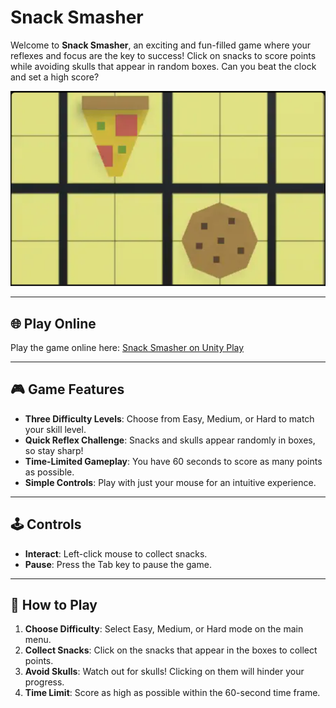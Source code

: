 # Snack Smasher

Welcome to **Snack Smasher**, an exciting and fun-filled game where your reflexes and focus are the key to success! Click on snacks to score points while avoiding skulls that appear in random boxes. Can you beat the clock and set a high score?

![Snack Smasher Game](./assets/Snack_Smasher.png)

---

## 🌐 Play Online

Play the game online here: [Snack Smasher on Unity Play](https://play.unity.com/en/games/08033134-68ce-407b-b120-0d93870881dd/snack-smasher)

---

## 🎮 Game Features

- **Three Difficulty Levels**: Choose from Easy, Medium, or Hard to match your skill level.
- **Quick Reflex Challenge**: Snacks and skulls appear randomly in boxes, so stay sharp!
- **Time-Limited Gameplay**: You have 60 seconds to score as many points as possible.
- **Simple Controls**: Play with just your mouse for an intuitive experience.

---

## 🕹️ Controls

- **Interact**: Left-click mouse to collect snacks.
- **Pause**: Press the Tab key to pause the game.

---

## 📖 How to Play

1. **Choose Difficulty**: Select Easy, Medium, or Hard mode on the main menu.
2. **Collect Snacks**: Click on the snacks that appear in the boxes to collect points.
3. **Avoid Skulls**: Watch out for skulls! Clicking on them will hinder your progress.
4. **Time Limit**: Score as high as possible within the 60-second time frame.


